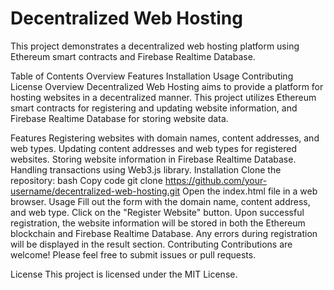 # Decentralized Web Hosting
This project demonstrates a decentralized web hosting platform using Ethereum smart contracts and Firebase Realtime Database.

Table of Contents
Overview
Features
Installation
Usage
Contributing
License
Overview
Decentralized Web Hosting aims to provide a platform for hosting websites in a decentralized manner. This project utilizes Ethereum smart contracts for registering and updating website information, and Firebase Realtime Database for storing website data.

Features
Registering websites with domain names, content addresses, and web types.
Updating content addresses and web types for registered websites.
Storing website information in Firebase Realtime Database.
Handling transactions using Web3.js library.
Installation
Clone the repository:
bash
Copy code
git clone https://github.com/your-username/decentralized-web-hosting.git
Open the index.html file in a web browser.
Usage
Fill out the form with the domain name, content address, and web type.
Click on the "Register Website" button.
Upon successful registration, the website information will be stored in both the Ethereum blockchain and Firebase Realtime Database.
Any errors during registration will be displayed in the result section.
Contributing
Contributions are welcome! Please feel free to submit issues or pull requests.

License
This project is licensed under the MIT License.
